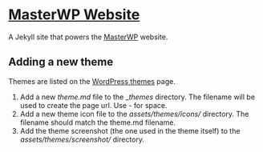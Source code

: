 # [MasterWP Website](https://masterwp.co)

A Jekyll site that powers the [MasterWP](https://masterwp.co) website.

## Adding a new theme

Themes are listed on the [WordPress themes](https://masterwp.co/wordpress-themes/) page.

1. Add a new _theme.md_ file to the __themes_ directory. The filename will be used to create the page url. Use - for space.
2. Add a new theme icon file to the _assets/themes/icons/_ directory. The filename should match the theme.md filename.
3. Add the theme screenshot (the one used in the theme itself) to the _assets/themes/screenshot/_ directory.

